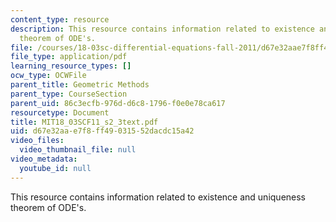 ```yaml
---
content_type: resource
description: This resource contains information related to existence and uniqueness
  theorem of ODE's.
file: /courses/18-03sc-differential-equations-fall-2011/d67e32aae7f8ff49031552dacdc15a42_MIT18_03SCF11_s2_3text.pdf
file_type: application/pdf
learning_resource_types: []
ocw_type: OCWFile
parent_title: Geometric Methods
parent_type: CourseSection
parent_uid: 86c3ecfb-976d-d6c8-1796-f0e0e78ca617
resourcetype: Document
title: MIT18_03SCF11_s2_3text.pdf
uid: d67e32aa-e7f8-ff49-0315-52dacdc15a42
video_files:
  video_thumbnail_file: null
video_metadata:
  youtube_id: null
---
```

This resource contains information related to existence and uniqueness theorem of ODE's.
